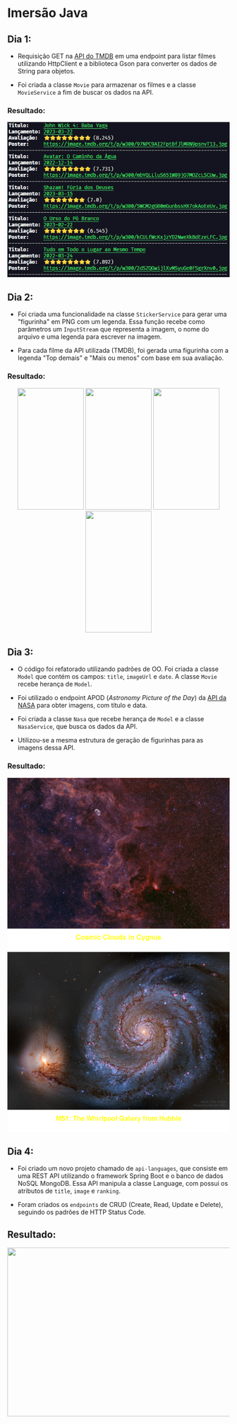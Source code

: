 # Imersão Java

## Dia 1:

* Requisição GET na [API do TMDB](https://developers.themoviedb.org/3) em uma endpoint para listar filmes utilizando HttpClient e a biblioteca Gson para converter os dados de String para objetos.

* Foi criada a classe `Movie` para armazenar os filmes e a classe `MovieService` a fim de buscar os dados na API.

### Resultado:

<p align="center">
    <img src="https://github.com/AbnerHS/ImersaoJava/blob/baf511f30e666bca1e4fa7e05984799f78a17db0/screenshots/dia1.png"/>
</p>

## Dia 2:

* Foi criada uma funcionalidade na classe `StickerService` para gerar uma "figurinha" em PNG com um legenda. Essa função recebe como parâmetros um `InputStream` que representa a imagem, o nome do arquivo e uma legenda para escrever na imagem.

* Para cada filme da API utilizada (TMDB), foi gerada uma figurinha com a legenda "Top demais" e "Mais ou menos" com base em sua avaliação.

### Resultado:

<p align="center">
    <img src="https://github.com/AbnerHS/ImersaoJava/blob/01aed250d7315d58db6c547feedd1963fda4c654/img/A%20Baleia.png" width="150" height="275"/>
    <img src="https://github.com/AbnerHS/ImersaoJava/blob/01aed250d7315d58db6c547feedd1963fda4c654/img/As%20M%C3%BAmias%20e%20o%20Anel%20Perdido.png" width="150" height="275"/>
    <img src="https://github.com/AbnerHS/ImersaoJava/blob/01aed250d7315d58db6c547feedd1963fda4c654/img/John%20Wick%204%20-%20Baba%20Yaga.png" width="150" height="275"/>
    <img src="https://github.com/AbnerHS/ImersaoJava/blob/01aed250d7315d58db6c547feedd1963fda4c654/img/Shazam!%20F%C3%BAria%20dos%20Deuses.png" width="150" height="275"/>
</p>


## Dia 3:

* O código foi refatorado utilizando padrões de OO. Foi criada a classe `Model` que contém os campos: `title`, `imageUrl` e `date`. A classe `Movie` recebe herança de `Model`.

* Foi utilizado o endpoint APOD (<em>Astronomy Picture of the Day</em>) da [API da NASA](https://api.nasa.gov/) para obter imagens, com título e data.

* Foi criada a classe `Nasa` que recebe herança de `Model` e a classe `NasaService`, que busca os dados da API.

* Utilizou-se a mesma estrutura de geração de figurinhas para as imagens dessa API.

### Resultado:

<p align="center">
    <img src="https://github.com/AbnerHS/ImersaoJava/blob/87793cd4a39fd5617992a81a74543d16da531d33/img/nasa/Cosmic%20Clouds%20in%20Cygnus.png" width="512" height="391"/>
    <img src="https://github.com/AbnerHS/ImersaoJava/blob/87793cd4a39fd5617992a81a74543d16da531d33/img/nasa/M51%20-%20The%20Whirlpool%20Galaxy%20from%20Hubble.png" width="540" height="407"/>
</p>


## Dia 4:

* Foi criado um novo projeto chamado de `api-languages`, que consiste em uma REST API utilizando o framework Spring Boot e o banco de dados NoSQL MongoDB. Essa API manipula a classe Language, com possui os atributos de `title`, `image` e `ranking`.

* Foram criados os `endpoints` de CRUD (Create, Read, Update e Delete), seguindo os padrões de HTTP Status Code.

## Resultado:

<p align="center">
    <img src="https://github.com/AbnerHS/ImersaoJava/blob/main/stickers/screenshots/dia4.png?raw=true" width="600" height="382">
</p>
